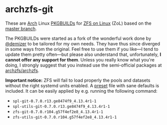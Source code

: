 # archzfs-git

These are [Arch](https://www.archlinux.org/) Linux [PKGBUILDs](https://wiki.archlinux.org/index.php/PKGBUILD) for [ZFS on Linux](http://zfsonlinux.org/) (ZoL) based on the [master branch](https://github.com/zfsonlinux/zfs).

The PKGBUILDs were started as a fork of the wonderful work done by [@demizer](https://github.com/demizer) to be tailored for my own needs. They have thus since diverged in some ways from the original. Feel free to use them if you like—I tend to update them pretty often—but please also understand that, unfortunately, **I cannot offer any support for them**. Unless you really know what you're doing, I strongly suggest that you instead use the semi-official packages at [archzfs/archzfs](https://github.com/archzfs/archzfs).

**Important notice:** ZFS will fail to load properly the pools and datasets without the right systemd units enabled. A [preset](https://www.freedesktop.org/software/systemd/man/systemd.preset.html) file with sane defaults is included. It can be easily applied by e.g. running the following command:
* `spl-git-0.7.0.r13.ge8474f9_4.13.4r1-1`
* `spl-utils-git-0.7.0.r13.ge8474f9_4.13.4r1-1`
* `zfs-git-0.7.0.r104.g57f4ef2e8_4.13.4r1-1`
* `zfs-utils-git-0.7.0.r104.g57f4ef2e8_4.13.4r1-1`
